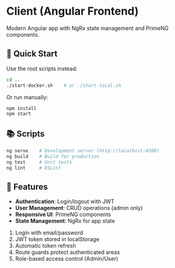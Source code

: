 # Client (Angular Frontend)

Modern Angular app with NgRx state management and PrimeNG components.

## 🚀 Quick Start

Use the root scripts instead:

```bash
cd ..
./start-docker.sh    # or ./start-local.sh
```

Or run manually:

```bash
npm install
npm start
```

## 📚 Scripts

```bash
ng serve    # Development server (http://localhost:4200)
ng build    # Build for production
ng test     # Unit tests
ng lint     # ESLint
```

## 🎨 Features

- **Authentication**: Login/logout with JWT
- **User Management**: CRUD operations (admin only)
- **Responsive UI**: PrimeNG components
- **State Management**: NgRx for app state

1. Login with email/password
2. JWT token stored in localStorage
3. Automatic token refresh
4. Route guards protect authenticated areas
5. Role-based access control (Admin/User)
